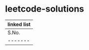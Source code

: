 # leetcode-solutions
| linked list |
|--------------|
| S.No. | File Name | Overview | Explanation |
|-------|-----------|----------|-------------|
